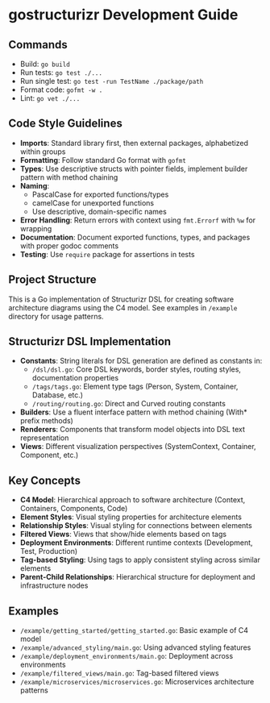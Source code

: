 # gostructurizr Development Guide

## Commands
- Build: `go build`
- Run tests: `go test ./...`
- Run single test: `go test -run TestName ./package/path`
- Format code: `gofmt -w .`
- Lint: `go vet ./...`

## Code Style Guidelines
- **Imports**: Standard library first, then external packages, alphabetized within groups
- **Formatting**: Follow standard Go format with `gofmt`
- **Types**: Use descriptive structs with pointer fields, implement builder pattern with method chaining
- **Naming**: 
  - PascalCase for exported functions/types
  - camelCase for unexported functions
  - Use descriptive, domain-specific names
- **Error Handling**: Return errors with context using `fmt.Errorf` with `%w` for wrapping
- **Documentation**: Document exported functions, types, and packages with proper godoc comments
- **Testing**: Use `require` package for assertions in tests

## Project Structure
This is a Go implementation of Structurizr DSL for creating software architecture diagrams using the C4 model. See examples in `/example` directory for usage patterns.

## Structurizr DSL Implementation
- **Constants**: String literals for DSL generation are defined as constants in:
  - `/dsl/dsl.go`: Core DSL keywords, border styles, routing styles, documentation properties
  - `/tags/tags.go`: Element type tags (Person, System, Container, Database, etc.)
  - `/routing/routing.go`: Direct and Curved routing constants
- **Builders**: Use a fluent interface pattern with method chaining (With* prefix methods)
- **Renderers**: Components that transform model objects into DSL text representation
- **Views**: Different visualization perspectives (SystemContext, Container, Component, etc.)

## Key Concepts
- **C4 Model**: Hierarchical approach to software architecture (Context, Containers, Components, Code)
- **Element Styles**: Visual styling properties for architecture elements
- **Relationship Styles**: Visual styling for connections between elements
- **Filtered Views**: Views that show/hide elements based on tags
- **Deployment Environments**: Different runtime contexts (Development, Test, Production)
- **Tag-based Styling**: Using tags to apply consistent styling across similar elements
- **Parent-Child Relationships**: Hierarchical structure for deployment and infrastructure nodes

## Examples
- `/example/getting_started/getting_started.go`: Basic example of C4 model
- `/example/advanced_styling/main.go`: Using advanced styling features
- `/example/deployment_environments/main.go`: Deployment across environments
- `/example/filtered_views/main.go`: Tag-based filtered views
- `/example/microservices/microservices.go`: Microservices architecture patterns